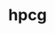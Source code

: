 ---
title: "hpcg"
layout: cache
categories: [package, v0.18.1]
meta: {"versions": ["3.1"], "compilers": ["gcc@=7.3.1"], "oss": ["amzn2"], "platforms": ["linux"], "targets": ["aarch64", "graviton2", "x86_64_v3", "x86_64_v4"], "stacks": ["aws-ahug", "aws-ahug-aarch64", "root"], "num_specs": 4, "num_specs_by_stack": {"aws-ahug-aarch64": 2, "root": 4, "aws-ahug": 2}}
spec_details: [{"hash": "og7p4pn5hyke3rhqtytarkjxslhbdnx5", "compiler": "gcc@=7.3.1", "versions": ["3.1"], "os": "amzn2", "platform": "linux", "target": "graviton2", "variants": ["+openmp"], "stacks": ["aws-ahug-aarch64", "root"], "size": "-", "tarball": "https://binaries.spack.io/releases/v0.18.1/build_cache/linux-amzn2-graviton2/gcc-7.3.1/hpcg-3.1/linux-amzn2-graviton2-gcc-7.3.1-hpcg-3.1-og7p4pn5hyke3rhqtytarkjxslhbdnx5.spack"}, {"hash": "mjitikkad2536qzl47j3nwjb4s47ea4u", "compiler": "gcc@=7.3.1", "versions": ["3.1"], "os": "amzn2", "platform": "linux", "target": "x86_64_v3", "variants": ["+openmp"], "stacks": ["aws-ahug", "root"], "size": "-", "tarball": "https://binaries.spack.io/releases/v0.18.1/build_cache/linux-amzn2-x86_64_v3/gcc-7.3.1/hpcg-3.1/linux-amzn2-x86_64_v3-gcc-7.3.1-hpcg-3.1-mjitikkad2536qzl47j3nwjb4s47ea4u.spack"}, {"hash": "66noawkksspy3twzifrhft5nrjobor27", "compiler": "gcc@=7.3.1", "versions": ["3.1"], "os": "amzn2", "platform": "linux", "target": "x86_64_v4", "variants": ["+openmp"], "stacks": ["aws-ahug", "root"], "size": "-", "tarball": "https://binaries.spack.io/releases/v0.18.1/build_cache/linux-amzn2-x86_64_v4/gcc-7.3.1/hpcg-3.1/linux-amzn2-x86_64_v4-gcc-7.3.1-hpcg-3.1-66noawkksspy3twzifrhft5nrjobor27.spack"}, {"hash": "kmwpmeex2zwotnmrcpsfazawam2f22np", "compiler": "gcc@=7.3.1", "versions": ["3.1"], "os": "amzn2", "platform": "linux", "target": "aarch64", "variants": ["+openmp"], "stacks": ["aws-ahug-aarch64", "root"], "size": "-", "tarball": "https://binaries.spack.io/releases/v0.18.1/build_cache/linux-amzn2-aarch64/gcc-7.3.1/hpcg-3.1/linux-amzn2-aarch64-gcc-7.3.1-hpcg-3.1-kmwpmeex2zwotnmrcpsfazawam2f22np.spack"}]
---